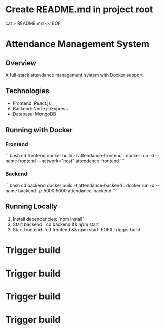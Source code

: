 # Create README.md in project root
cat > README.md << EOF
# Attendance Management System

## Overview
A full-stack attendance management system with Docker support.

## Technologies
- Frontend: React.js
- Backend: Node.js/Express
- Database: MongoDB

## Running with Docker

### Frontend
\`\`\`bash
cd frontend
docker build -t attendance-frontend .
docker run -d --name frontend --network="host" attendance-frontend
\`\`\`

### Backend
\`\`\`bash
cd backend
docker build -t attendance-backend .
docker run -d --name backend -p 5000:5000 attendance-backend
\`\`\`

## Running Locally
1. Install dependencies: \`npm install\`
2. Start backend: \`cd backend && npm start\`
3. Start frontend: \`cd frontend && npm start\`
EOF# Trigger build
# Trigger build
# Trigger build
# Trigger build
# Trigger build

